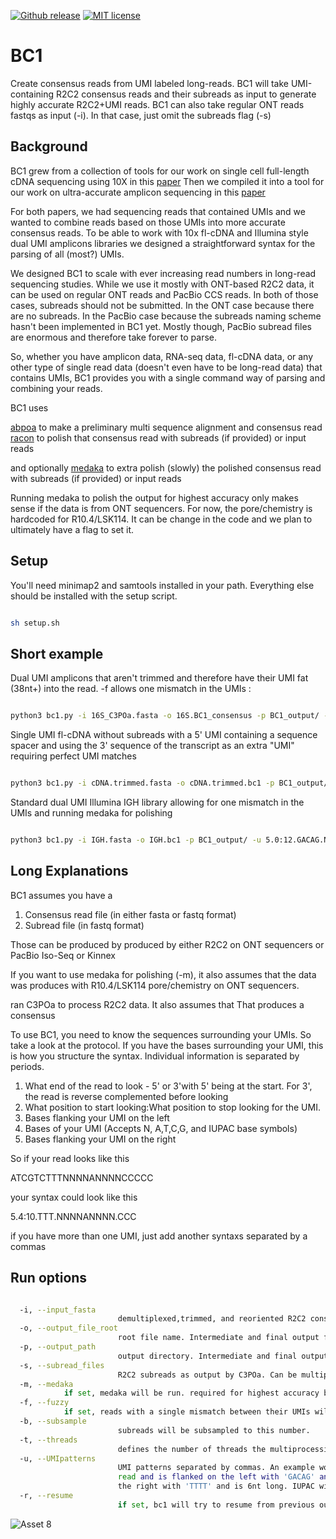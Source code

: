 [![Github release](https://img.shields.io/github/tag/christopher-vollmers/BC1.svg?label=Version)](https://github.com/christopher-vollmers/BC1/tags)
[![MIT license](https://img.shields.io/badge/License-MIT-blue.svg)](http://perso.crans.org/besson/LICENSE.html)


# BC1
Create consensus reads from UMI labeled long-reads.
BC1 will take UMI-containing R2C2 consensus reads and their subreads as input to generate highly accurate R2C2+UMI reads. 
BC1 can also take regular ONT reads fastqs as input (-i). In that case, just omit the subreads flag (-s)

## Background ##

BC1 grew from a collection of tools for our work on single cell full-length cDNA sequencing using 10X in this [paper](https://doi.org/10.1186/s13059-022-02615-z)
Then we compiled it into a tool for our work on ultra-accurate amplicon sequencing in this [paper](https://doi.org/10.1093/pnasnexus/pgae336)

For both papers, we had sequencing reads that contained UMIs and we wanted to combine reads based on those UMIs into more accurate consensus reads. 
To be able to work with 10x fl-cDNA and Illumina style dual UMI amplicons libraries we designed a straightforward syntax for the parsing of all (most?) UMIs.

We designed BC1 to scale with ever increasing read numbers in long-read sequencing studies. 
While we use it mostly with ONT-based R2C2 data, it can be used on regular ONT reads and PacBio CCS reads. In both of those cases, subreads should not be submitted. In the ONT case because there are no subreads.
In the PacBio case because the subreads naming scheme hasn't been implemented in BC1 yet. Mostly though, PacBio subread files are enormous and therefore take forever to parse.

So, whether you have amplicon data, RNA-seq data, fl-cDNA data, or any other type of single read data (doesn't even have to be long-read data) that contains UMIs, BC1 provides you with a single command way of parsing and combining your reads. 

BC1 uses 

[abpoa](https://github.com/yangao07/abPOA) to make a preliminary multi sequence alignment and consensus read
[racon](https://github.com/isovic/racon) to polish that consensus read with subreads (if provided) or input reads

and optionally
[medaka](https://github.com/nanoporetech/medaka) to extra polish (slowly) the polished consensus read with subreads (if provided) or input reads
 
Running medaka to polish the output for highest accuracy only makes sense if the data is from ONT sequencers. For now, the pore/chemistry is hardcoded for R10.4/LSK114. It can be change in the code and we plan to ultimately have a flag to set it.
 

## Setup ##

You'll need minimap2 and samtools installed in your path. Everything else should be installed with the setup script. 

```bash

sh setup.sh

```

## Short example ##



Dual UMI amplicons that aren't trimmed and therefore have their UMI fat (38nt+) into the read. -f allows one mismatch in the UMIs :

```bash

python3 bc1.py -i 16S_C3POa.fasta -o 16S.BC1_consensus -p BC1_output/ -s R2C2_Subreads.fastq -f -t 60 -u 5.38:50.ACAG.BDHVBDHVBDHV.AG,3.38:50.ACAG.BDHVBDHVBDHV.CG

```

Single UMI fl-cDNA without subreads with a 5' UMI containing a sequence spacer and using the 3' sequence of the transcript as an extra "UMI" requiring perfect UMI matches

```bash

python3 bc1.py -i cDNA.trimmed.fasta -o cDNA.trimmed.bc1 -p BC1_output/ -t 30 -u 5.0:12.ACAG.NNNNNTGTTCTGATTNNNNN.TGGT,3.0:10.T.NNNNNNNNNNNNNNN.

```

Standard dual UMI Illumina IGH library allowing for one mismatch in the UMIs and running medaka for polishing

```bash

python3 bc1.py -i IGH.fasta -o IGH.bc1 -p BC1_output/ -u 5.0:12.GACAG.NNNNNNNNNNNNNN.,3.0:12.GACAG.NNNNNNNNNNNNNN. -s R2C2_subreads.fastq -f -t 60 -m

```

## Long Explanations ##

BC1 assumes you have a 

1) Consensus read file (in either fasta or fastq format)
2) Subread file (in fastq format)

Those can be produced by produced by either R2C2 on ONT sequencers or PacBio Iso-Seq or Kinnex

If you want to use medaka for polishing (-m), it also assumes that the data was produces with R10.4/LSK114 pore/chemistry on ONT sequencers. 

ran C3POa to process R2C2 data. It also assumes that That produces a consensus 

To use BC1, you need to know the sequences surrounding your UMIs. So take a look at the protocol. If you have the bases surrounding your UMI, this is how you structure the syntax. Individual information is separated by periods.

1) What end of the read to look - 5' or 3'with 5' being at the start. For 3', the read is reverse complemented before looking
2) What position to start looking:What position to stop looking for the UMI.
3) Bases flanking your UMI on the left
4) Bases of your UMI (Accepts N, A,T,C,G, and IUPAC base symbols)
5) Bases flanking your UMI on the right

So if your read looks like this

ATCGTCTTTNNNNANNNNCCCCC

your syntax could look like this

5.4:10.TTT.NNNNANNNN.CCC

if you have more than one UMI, just add another syntaxs separated by a commas


## Run options ##


```bash

  -i, --input_fasta 
                        demultiplexed,trimmed, and reoriented R2C2 consensus reads as output by C3POa_postprocessing.py
  -o, --output_file_root
                        root file name. Intermediate and final output files will be start with this
  -p, --output_path
                        output directory. Intermediate and final output files will be in this directory
  -s, --subread_files
                        R2C2 subreads as output by C3POa. Can be multiple comma separated files
  -m, --medaka          
			if set, medaka will be run. required for highest accuracy but definitely slows things down. assumes data was produced with R10.4 pores at 400bp/s speed
  -f, --fuzzy           
			if set, reads with a single mismatch between their UMIs will be combined. By default, only reads with identical UMIs will be combined.
  -b, --subsample
                        subreads will be subsampled to this number.
  -t, --threads
                        defines the number of threads the multiprocessing will use
  -u, --UMIpatterns
                        UMI patterns separated by commas. An example would be '5.0:3.GACAG.NNNNNNNNNNNNNN.,3.0:3.CAC.NNNNNN.TTTT' that would indicate two UMIs. The first at the 5prime end of the read starting somewhere in the first 3 bases of the
                        read and is flanked on the left with 'GACAG' and is 14nt long. The second at the 3prime end of the read starting somewhere in the first 3 bases of the (reverse complemented) read and is flanked on the left with 'CAC' and on
                        the right with 'TTTT' and is 6nt long. IUPAC wild card bares can be used at any position
  -r, --resume          
                        if set, bc1 will try to resume from previous output. Will only consider past results that were generate with the same exact command settings.


```



![Asset 8](https://github.com/christopher-vollmers/BC1/assets/28308271/3aaab974-07ec-4c08-868f-9c4887d60a0c)


